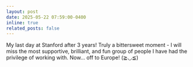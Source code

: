 ```yaml
---
layout: post
date: 2025-05-22 07:59:00-0400
inline: true
related_posts: false
---
```


My last day at Stanford after 3 years! Truly a bittersweet moment - I will miss the most supportive, brilliant, and fun group of people I have had the privilege of working with. 
Now... off to Europe! (≧◡≦) 
